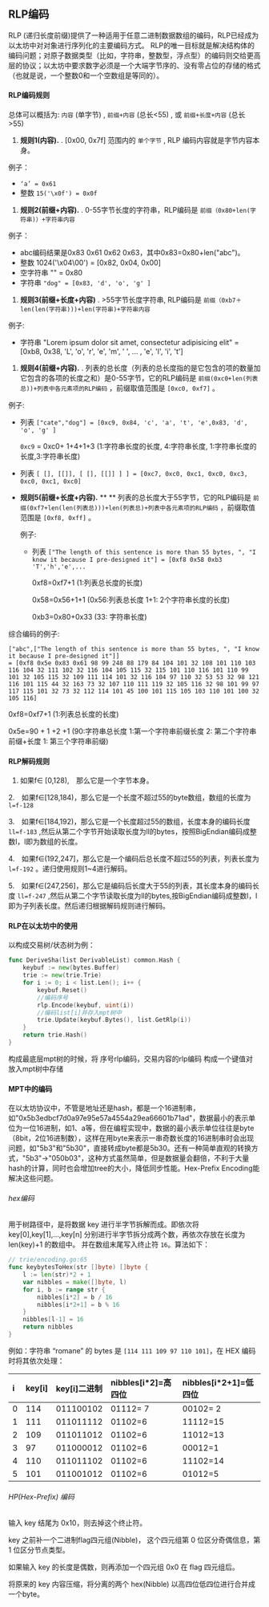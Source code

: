 ## RLP编码

RLP (递归长度前缀)提供了一种适用于任意二进制数据数组的编码，RLP已经成为以太坊中对对象进行序列化的主要编码方式。 RLP的唯一目标就是解决结构体的编码问题；对原子数据类型（比如，字符串，整数型，浮点型）的编码则交给更高层的协议；以太坊中要求数字必须是一个大端字节序的、没有零占位的存储的格式（也就是说，一个整数0和一个空数组是等同的）。

#### RLP编码规则

总体可以概括为: `内容` (单字节) , `前缀+内容` (总长<55) , 或 `前缀+长度+内容` (总长>55)

1. **规则1(内容).** . [0x00, 0x7f] 范围内的 `单个字节` , RLP 编码内容就是字节内容本身。

例子：

- `‘a’ = 0x61`
- 整数  `15('\x0f') = 0x0f`

1. **规则2(前缀+内容).** . 0-55字节长度的字符串，RLP编码是 `前缀（0x80+len(字符串)）+字符串内容`

例子：

- abc编码结果是0x83 0x61 0x62 0x63，其中0x83=0x80+len("abc")。
- 整数 1024('\x04\00') = [0x82, 0x04, 0x00]
- 空字符串 "" = 0x80
- 字符串  `"dog" = [0x83, 'd', 'o', 'g' ]`

1. **规则3(前缀+长度+内容)** . >55字节长度字符串, RLP编码是 `前缀（0xb7＋len(len(字符串)))+len(字符串)+字符串内容`

例子:

- 字符串 "Lorem ipsum dolor sit amet, consectetur adipisicing elit" = [0xb8, 0x38, 'L', 'o', 'r', 'e', 'm', ' ', ... , 'e', 'l', 'i', 't']

1. **规则4(前缀+内容).** . 列表的总长度（列表的总长度指的是它包含的项的数量加它包含的各项的长度之和）是0-55字节，它的RLP编码是 `前缀(0xc0+len(列表总))+列表中各元素项的RLP编码` ，前缀取值范围是 `[0xc0, 0xf7]` 。

例子:

- 列表  `["cate","dog"] = [0xc9, 0x84, 'c', 'a', 't', 'e',0x83, 'd', 'o', 'g' ]`

  `0xc9` = 0xc0+ 1+4+1+3 (1:字符串长度的长度, 4:字符串长度, 1:字符串长度的长度,3:字符串长度)

- 列表  `[ [], [[]], [ [], [[]] ] ] = [0xc7, 0xc0, 0xc1, 0xc0, 0xc3, 0xc0, 0xc1, 0xc0]`

- **规则5(前缀+长度+内容).** ** ** 列表的总长度大于55字节，它的RLP编码是 `前缀(0xf7+len(len(列表总)))+len(列表总)+列表中各元素项的RLP编码` ，前缀取值范围是 `[0xf8, 0xff]` 。

  例子:

  - 列表 `["The length of this sentence is more than 55 bytes, ", "I know it because I pre-designed it"] = [0xf8 0x58 0xb3 'T','h','e',...`

    0xf8=0xf7+1 (1:列表总长度的长度)

    0x58=0x56+1+1 (0x56:列表总长度 1+1: 2个字符串长度的长度)

    0xb3=0x80+0x33 (33: 字符串长度)

综合编码的例子:

```
["abc",["The length of this sentence is more than 55 bytes, ", "I know it because I pre-designed it"]]
= [0xf8 0x5e 0x83 0x61 98 99 248 88 179 84 104 101 32 108 101 110 103 116 104 32 111 102 32 116 104 105 115 32 115 101 110 116 101 110 99 101 32 105 115 32 109 111 114 101 32 116 104 97 110 32 53 53 32 98 121 116 101 115 44 32 163 73 32 107 110 111 119 32 105 116 32 98 101 99 97 117 115 101 32 73 32 112 114 101 45 100 101 115 105 103 110 101 100 32 105 116]
```

0xf8=0xf7+1 (1:列表总长度的长度)

0x5e=90 + 1 +2 +1 (90:字符串总长度 1:第一个字符串前缀长度 2: 第二个字符串前缀+长度 1: 第三个字符串前缀)

#### RLP解码规则

1. 如果f∈ [0,128),　那么它是一个字节本身。

2.　如果f∈[128,184)，那么它是一个长度不超过55的byte数组，数组的长度为  `l=f-128`

3.　如果f∈[184,192)，那么它是一个长度超过55的数组，长度本身的编码长度 `ll=f-183` ,然后从第二个字节开始读取长度为ll的bytes，按照BigEndian编码成整数l，l即为数组的长度。

4.　如果f∈(192,247]，那么它是一个编码后总长度不超过55的列表，列表长度为 `l=f-192` 。递归使用规则1~4进行解码。

5.　如果f∈(247,256]，那么它是编码后长度大于55的列表，其长度本身的编码长度 `ll=f-247` ,然后从第二个字节读取长度为ll的bytes,按BigEndian编码成整数l，l即为子列表长度。然后递归根据解码规则进行解码。

#### RLP在以太坊中的使用

以构成交易树/状态树为例：

```go
func DeriveSha(list DerivableList) common.Hash {
	keybuf := new(bytes.Buffer)
	trie := new(trie.Trie)
	for i := 0; i < list.Len(); i++ {
		keybuf.Reset()
        //编码序号
		rlp.Encode(keybuf, uint(i))
        //编码list[i]并存入mpt树中
		trie.Update(keybuf.Bytes(), list.GetRlp(i))
	}
	return trie.Hash()
}
```

构成最底层mpt树的时候，将 序号rlp编码，交易内容的rlp编码 构成一个键值对 放入mpt树中存储

#### MPT中的编码

在以太坊协议中，不管是地址还是hash，都是一个16进制串，如"0x5b3edbcf7d0a97e95e57a4554a29ea66601b71ad"，数据最小的表示单位为一位16进制，如1、a等，但在编程实现中，数据的最小表示单位往往是byte（8bit，2位16进制数），这样在用byte来表示一串奇数长度的16进制串时会出现问题，如"5b3"和"5b30"，直接转成byte都是5b30。还有一种简单直观的转换方式，"5b3"->"050b03"，这种方式虽然简单，但是数据量会翻倍，不利于大量hash的计算，同时也会增加tree的大小，降低同步性能。Hex-Prefix Encoding能解决这些问题。

###### hex编码

用于树路径中，是将数据 key 进行半字节拆解而成。即依次将 key[0],key[1],…,key[n] 分别进行半字节拆分成两个数，再依次存放在长度为 len(key)+1 的数组中。 并在数组末尾写入终止符 `16`。算法如下：

```go
// trie/encoding.go:65
func keybytesToHex(str []byte) []byte {
	l := len(str)*2 + 1
	var nibbles = make([]byte, l)
	for i, b := range str {
		nibbles[i*2] = b / 16
		nibbles[i*2+1] = b % 16
	}
	nibbles[l-1] = 16
	return nibbles
}
```



例如：字符串 “romane” 的 bytes 是 `[114 111 109 97 110 101]`，在 HEX 编码时将其依次处理：

| i    | key[i] | key[i]二进制 | nibbles[i*2]=高四位 | nibbles[i*2+1]=低四位 |
| :--- | :----- | :----------- | :------------------ | :-------------------- |
| 0    | 114    | 011100102    | 01112= 7            | 00102= 2              |
| 1    | 111    | 011011112    | 01102=6             | 11112=15              |
| 2    | 109    | 011011012    | 01102=6             | 11012=13              |
| 3    | 97     | 011000012    | 01102=6             | 00012=1               |
| 4    | 110    | 011011102    | 01102=6             | 11102=14              |
| 5    | 101    | 011001012    | 01102=6             | 01012=5               |

###### HP(Hex-Prefix) 编码

输入 key 结尾为 0x10，则去掉这个终止符。

key 之前补一个二进制flag四元组(Nibble)， 这个四元组第 0 位区分奇偶信息，第 1 位区分节点类型。

如果输入 key 的长度是偶数，则再添加一个四元组 0x0 在 flag 四元组后。

将原来的 key 内容压缩，将分离的两个 hex(Nibble) 以高四位低四位进行合并成一个byte。

 